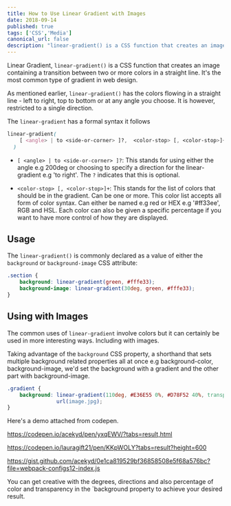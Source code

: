 ```yaml
---
title: How to Use Linear Gradient with Images
date: 2018-09-14
published: true
tags: ['CSS','Media']
canonical_url: false
description: "linear-gradient() is a CSS function that creates an image containing a transition between two or more colors in a straight line. It's the most common type of gradient in web design."
---
```



Linear Gradient, `linear-gradient()` is a CSS function that creates an image containing a transition between two or more colors in a straight line. It's the most common type of gradient in web design.

As mentioned earlier, `linear-gradient()` has the colors flowing in a straight line - left to right, top to bottom or at any angle you choose. It is however, restricted to a single direction.

The `linear-gradient` has a formal syntax it follows

```css
linear-gradient(
    [ <angle> | to <side-or-corner> ]?,  <color-stop> [, <color-stop>]+
  )
```
* `[ <angle> | to <side-or-corner> ]?`: This stands for using either the angle e.g 200deg or choosing to specify a direction for the linear-gradient e.g 'to right'. The `?` indicates that this is optional.

* `<color-stop> [, <color-stop>]+`: This stands for the list of colors that should be in the gradient. Can be one or more. This color list accepts all form of color syntax. Can either be named e.g red or HEX e.g '#ff33ee', RGB and HSL. Each color can also be given a specific percentage if you want to have more control of how they are displayed.

## Usage
The `linear-gradient()` is commonly declared as a value of either the `background` or `background-image` CSS attribute:

```css
.section {
    background: linear-gradient(green, #fffe33);
    background-image: linear-gradient(30deg, green, #fffe33);
}
```

## Using with Images
The common uses of `linear-gradient` involve colors but it can certainly be used in more interesting ways. Including with images.

Taking advantage of the `background` CSS property, a shorthand that sets multiple background related properties all at once e.g background-color, background-image, we'd set the background with a gradient and the other part with background-image.

```css
.gradient {
    background: linear-gradient(110deg, #E36E55 0%, #D78F52 40%, transparent 0%),
                url(image.jpg);
}
```

Here's a demo attached from codepen.

https://codepen.io/acekyd/pen/yxqEWV/?tabs=result,html

https://codepen.io/lauragift21/pen/KKpWOLY?tabs=result?height=600

https://gist.github.com/acekyd/0e1ca819529bf36858508e5f68a576bc?file=webpack-configs12-index.js


You can get creative with the degrees, directions and also percentage of color and transparency in the `background property to achieve your desired result.